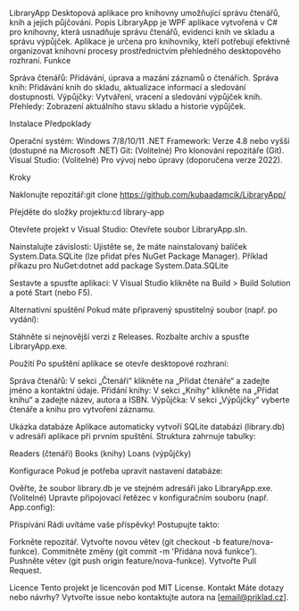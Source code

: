 LibraryApp
Desktopová aplikace pro knihovny umožňující správu čtenářů, knih a jejich půjčování.
Popis
LibraryApp je WPF aplikace vytvořená v C# pro knihovny, která usnadňuje správu čtenářů, evidenci knih ve skladu a správu výpůjček. Aplikace je určena pro knihovníky, kteří potřebují efektivně organizovat knihovní procesy prostřednictvím přehledného desktopového rozhraní.
Funkce

Správa čtenářů: Přidávání, úprava a mazání záznamů o čtenářích.
Správa knih: Přidávání knih do skladu, aktualizace informací a sledování dostupnosti.
Výpůjčky: Vytváření, vracení a sledování výpůjček knih.
Přehledy: Zobrazení aktuálního stavu skladu a historie výpůjček.

Instalace
Předpoklady

Operační systém: Windows 7/8/10/11
.NET Framework: Verze 4.8 nebo vyšší (dostupné na Microsoft .NET)
Git: (Volitelné) Pro klonování repozitáře (Git).
Visual Studio: (Volitelné) Pro vývoj nebo úpravy (doporučena verze 2022).

Kroky

Naklonujte repozitář:git clone https://github.com/kubaadamcik/LibraryApp/


Přejděte do složky projektu:cd library-app


Otevřete projekt v Visual Studio:
Otevřete soubor LibraryApp.sln.


Nainstalujte závislosti:
Ujistěte se, že máte nainstalovaný balíček System.Data.SQLite (lze přidat přes NuGet Package Manager).
Příklad příkazu pro NuGet:dotnet add package System.Data.SQLite




Sestavte a spusťte aplikaci:
V Visual Studio klikněte na Build > Build Solution a poté Start (nebo F5).



Alternativní spuštění
Pokud máte připravený spustitelný soubor (např. po vydání):

Stáhněte si nejnovější verzi z Releases.
Rozbalte archiv a spusťte LibraryApp.exe.

Použití
Po spuštění aplikace se otevře desktopové rozhraní:

Správa čtenářů: V sekci „Čtenáři“ klikněte na „Přidat čtenáře“ a zadejte jméno a kontaktní údaje.
Přidání knihy: V sekci „Knihy“ klikněte na „Přidat knihu“ a zadejte název, autora a ISBN.
Výpůjčka: V sekci „Výpůjčky“ vyberte čtenáře a knihu pro vytvoření záznamu.

Ukázka databáze
Aplikace automaticky vytvoří SQLite databázi (library.db) v adresáři aplikace při prvním spuštění. Struktura zahrnuje tabulky:

Readers (čtenáři)
Books (knihy)
Loans (výpůjčky)

Konfigurace
Pokud je potřeba upravit nastavení databáze:

Ověřte, že soubor library.db je ve stejném adresáři jako LibraryApp.exe.
(Volitelné) Upravte připojovací řetězec v konfiguračním souboru (např. App.config):<connectionStrings>
    <add name="SQLiteConnection" connectionString="Data Source=library.db;Version=3;" providerName="System.Data.SQLite" />
</connectionStrings>



Přispívání
Rádi uvítáme vaše příspěvky! Postupujte takto:

Forkněte repozitář.
Vytvořte novou větev (git checkout -b feature/nova-funkce).
Commitněte změny (git commit -m 'Přidána nová funkce').
Pushněte větev (git push origin feature/nova-funkce).
Vytvořte Pull Request.

Licence
Tento projekt je licencován pod MIT License.
Kontakt
Máte dotazy nebo návrhy? Vytvořte issue nebo kontaktujte autora na [email@priklad.cz].

